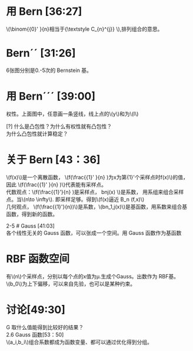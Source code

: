 # 用 Bern [36:27]     
\\(\binom{{0}' }{n}相当于{\textstyle C_{n}^{j}} \\),排列组合的意思。     

# Bernˊˊ [31:26]    
6张图分别是0.-5次的 Bernstein 基。    

# 用 Bernˊˊˊ [39:00]       
权性。上面图中，任意画一条竖线，线上点的\\(y\\)和为\\(l\\)    

[?] 什么是凸包性？为什么有权性就有凸包性？    
为什么凸包性就计算稳定？    

# 关于 Bern [43：36]

\\(f(x)\\)是一个离散函数， \\(f(\frac{{1}' }{n} )为x为第{1}'个采样点时f(x)\\)的值，因此 \\(f(\frac{{1}' }{n} )\\)代表能有采样点。    
代数观点：\\(f(\frac{{1}'}{n} )是采样点， bnj(x) \\)是系数，
用系组来组合采样点。当\\(n\to \infty\\). 即采样足够。得到\\(f(x)逼近 B_n (f,x)\\)      
几何观点， \\(f(\frac{{1}'}{n})\\)是系数，\\(bn_1,j(x)\\)是基函数，用系数来组合基函数，得到新的函数。    

2-5 # Gauss [41:03]     
各个线性无关的 Gauss 函数，可以张成一个空间。用 Gauss 函数作为基函数     

# RBF 函数空间     
有\\(n\\)个采样点，分别以每个点的x值为µ.生成个Gauss。出数作为 RBF基。    
\\(b_0\\)为上下偏移，可以来自先验，也可以是某种约束。     

# 讨论[49:30]     
G 取什么值能得到比较好的结果？     
2.6 Gauss 函数[53：50]      
\\(a_i,b_i\\)组合系数都成为函数变量、都可以通过优化得­到分组。   